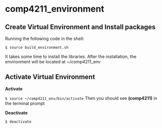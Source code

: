 # comp4211_environment

## Create Virtual Environment and Install packages
Running the following code in the shell: 

<code>$ source build_environment.sh</code>    

It takes some time to install the libraries. After the installation, the environment will be located at ~/comp4211_env
## Activate Virtual Environment
__Activate__  

<code>$ source ~/comp4211_env/bin/activate</code>
Then you should see **(comp4211)** in the terminal prompt  

__Deactivate__  

<code>$ deactivate</code>
